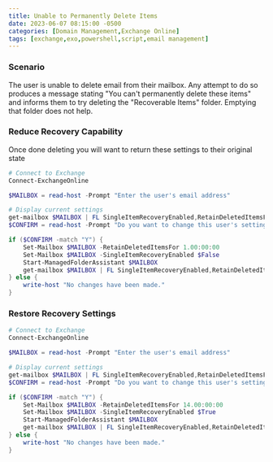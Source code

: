```yaml
---
title: Unable to Permanently Delete Items
date: 2023-06-07 08:15:00 -0500
categories: [Domain Management,Exchange Online]
tags: [exchange,exo,powershell,script,email management]
---
```


### Scenario
The user is unable to delete email from their mailbox.  Any attempt to do so produces a message stating "You can't permanently delete these items" and informs them to try deleting the "Recoverable Items" folder.  Emptying that folder does not help.

### Reduce Recovery Capability
Once done deleting you will want to return these settings to their original state

```powershell
# Connect to Exchange
Connect-ExchangeOnline

$MAILBOX = read-host -Prompt "Enter the user's email address"

# Display current settings
get-mailbox $MAILBOX | FL SingleItemRecoveryEnabled,RetainDeletedItemsFor
$CONFIRM = read-host -Prompt "Do you want to change this user's settings? Y/N"

if ($CONFIRM -match "Y") {
    Set-Mailbox $MAILBOX -RetainDeletedItemsFor 1.00:00:00
    Set-Mailbox $MAILBOX -SingleItemRecoveryEnabled $False
    Start-ManagedFolderAssistant $MAILBOX
    get-mailbox $MAILBOX | FL SingleItemRecoveryEnabled,RetainDeletedItemsFor
} else {
    write-host "No changes have been made."
}
```

### Restore Recovery Settings
```powershell
# Connect to Exchange
Connect-ExchangeOnline

$MAILBOX = read-host -Prompt "Enter the user's email address"

# Display current settings
get-mailbox $MAILBOX | FL SingleItemRecoveryEnabled,RetainDeletedItemsFor
$CONFIRM = read-host -Prompt "Do you want to change this user's settings? Y/N"

if ($CONFIRM -match "Y") {
    Set-Mailbox $MAILBOX -RetainDeletedItemsFor 14.00:00:00
    Set-Mailbox $MAILBOX -SingleItemRecoveryEnabled $True
    Start-ManagedFolderAssistant $MAILBOX
    get-mailbox $MAILBOX | FL SingleItemRecoveryEnabled,RetainDeletedItemsFor
} else {
    write-host "No changes have been made."
}
```